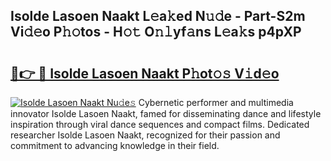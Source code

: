 ## Isolde Lasoen Naakt L𝚎a𝚔ed N𝚞𝚍e - Part-S2m Vi𝚍𝚎o P𝚑𝚘tos - H𝚘𝚝 O𝚗𝚕yf𝚊ns L𝚎a𝚔s p4pXP

# <h2><a href="http://kf6evh0.oniu.top/?m=Isolde+Lasoen+Naakt">🔗👉 🔴 Isolde Lasoen Naakt P𝚑ot𝚘𝚜 V𝚒d𝚎o</a></h2>

[![Isolde Lasoen Naakt Nu𝚍e𝚜](https://i.imgur.com/0qMVB7G.gif)](http://kf6evh0.oniu.top/?m=Isolde+Lasoen+Naakt)
Cybernetic performer and multimedia innovator Isolde Lasoen Naakt, famed for disseminating dance and lifestyle inspiration through viral dance sequences and compact films. Dedicated researcher Isolde Lasoen Naakt, recognized for their passion and commitment to advancing knowledge in their field.  

